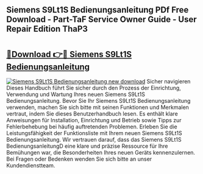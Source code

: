 ## Siemens S9Lt1S Bedienungsanleitung PDf Free Download - Part-TaF Service Owner Guide - User Repair Edition ThaP3

# <h2><a href="http://df1ikp.blite.top/?on=Siemens+S9Lt1S+Bedienungsanleitung">🔗Download 👉🔴 Siemens S9Lt1S Bedienungsanleitung</a></h2>

[![Siemens S9Lt1S Bedienungsanleitung new download](https://i.imgur.com/lujVjoI.png)](http://df1ikp.blite.top/?on=Siemens+S9Lt1S+Bedienungsanleitung)
Sicher navigieren Dieses Handbuch führt Sie sicher durch den Prozess der Einrichtung, Verwendung und Wartung Ihres neuen Siemens S9Lt1S Bedienungsanleitung. Bevor Sie Ihr Siemens S9Lt1S Bedienungsanleitung verwenden, machen Sie sich bitte mit seinen Funktionen und Merkmalen vertraut, indem Sie dieses Benutzerhandbuch lesen. Es enthält klare Anweisungen für Installation, Einrichtung und Betrieb sowie Tipps zur Fehlerbehebung bei häufig auftretenden Problemen. Erleben Sie die Leistungsfähigkeit der Funktionsliste mit Ihrem neuen Siemens S9Lt1S Bedienungsanleitung. Wir vertrauen darauf, dass das Siemens S9Lt1S BedienungsanleitungD eine klare und präzise Ressource für Ihre Bemühungen war, die Besonderheiten Ihres neuen Geräts kennenzulernen. Bei Fragen oder Bedenken wenden Sie sich bitte an unser Kundendienstteam.
